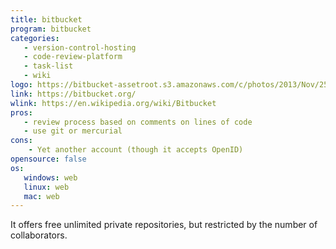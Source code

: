 ```yaml
---
title: bitbucket
program: bitbucket
categories:
   - version-control-hosting
   - code-review-platform
   - task-list
   - wiki
logo: https://bitbucket-assetroot.s3.amazonaws.com/c/photos/2013/Nov/25/tutorials-avatar-1563784409-6_avatar.png
link: https://bitbucket.org/
wlink: https://en.wikipedia.org/wiki/Bitbucket
pros:
   - review process based on comments on lines of code
   - use git or mercurial
cons:
    - Yet another account (though it accepts OpenID)
opensource: false
os:
   windows: web
   linux: web
   mac: web
---
```


It offers free unlimited private repositories, but restricted by the number of collaborators.
